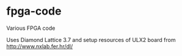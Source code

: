 # fpga-code
Various FPGA code

Uses Diamond Lattice 3.7 and setup resources of ULX2 board from http://www.nxlab.fer.hr/dl/ 
